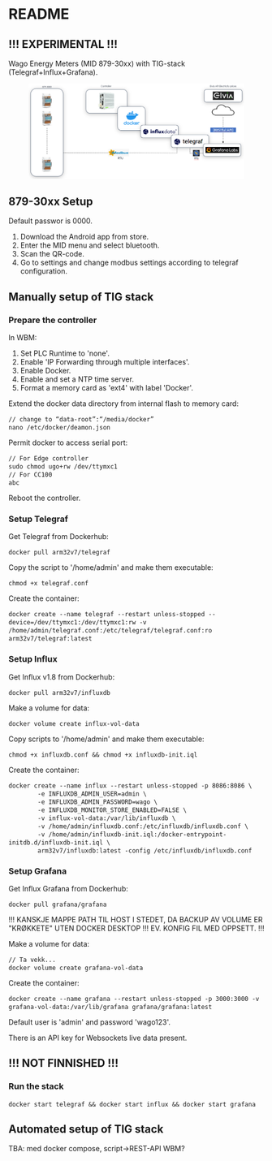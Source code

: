# README

## !!! EXPERIMENTAL !!!

Wago Energy Meters (MID 879-30xx) with TIG-stack (Telegraf+Influx+Grafana).

<figure><img src=".gitbook/assets/image (1).png" alt=""><figcaption></figcaption></figure>

## 879-30xx Setup

Default passwor is 0000.

1. Download the Android app from store.
2. Enter the MID menu and select bluetooth.
3. Scan the QR-code.
4. Go to settings and change modbus settings according to telegraf configuration.

## Manually setup of TIG stack

### Prepare the controller

In WBM:

1. Set PLC Runtime to 'none'.
2. Enable 'IP Forwarding through multiple interfaces'.
3. Enable Docker.
4. Enable and set a NTP time server.
5. Format a memory card as 'ext4' with label 'Docker'.

Extend the docker data directory from internal flash to memory card:

```
// change to “data-root”:“/media/docker”
nano /etc/docker/deamon.json 
```

Permit docker to access serial port:

```
// For Edge controller
sudo chmod ugo+rw /dev/ttymxc1
// For CC100
abc
```

Reboot the controller.

### Setup Telegraf

Get Telegraf from Dockerhub:

```
docker pull arm32v7/telegraf
```

Copy the script to '/home/admin' and make them executable:

```
chmod +x telegraf.conf
```

Create the container:

```
docker create --name telegraf --restart unless-stopped --device=/dev/ttymxc1:/dev/ttymxc1:rw -v /home/admin/telegraf.conf:/etc/telegraf/telegraf.conf:ro arm32v7/telegraf:latest
```

### Setup Influx

Get Influx v1.8 from Dockerhub:

```
docker pull arm32v7/influxdb
```

Make a volume for data:

```
docker volume create influx-vol-data
```

Copy scripts to '/home/admin' and make them executable:

```
chmod +x influxdb.conf && chmod +x influxdb-init.iql
```

Create the container:

```
docker create --name influx --restart unless-stopped -p 8086:8086 \
        -e INFLUXDB_ADMIN_USER=admin \
        -e INFLUXDB_ADMIN_PASSWORD=wago \
        -e INFLUXDB_MONITOR_STORE_ENABLED=FALSE \
        -v influx-vol-data:/var/lib/influxdb \
        -v /home/admin/influxdb.conf:/etc/influxdb/influxdb.conf \
        -v /home/admin/influxdb-init.iql:/docker-entrypoint-initdb.d/influxdb-init.iql \
        arm32v7/influxdb:latest -config /etc/influxdb/influxdb.conf
```

### Setup Grafana

Get Influx Grafana from Dockerhub:

```
docker pull grafana/grafana
```

!!! KANSKJE MAPPE PATH TIL HOST I STEDET, DA BACKUP AV VOLUME ER "KRØKKETE" UTEN DOCKER DESKTOP !!! EV. KONFIG FIL MED OPPSETT. !!!

Make a volume for data:

```
// Ta vekk...
docker volume create grafana-vol-data
```

Create the container:

```
docker create --name grafana --restart unless-stopped -p 3000:3000 -v grafana-vol-data:/var/lib/grafana grafana/grafana:latest
```

Default user is 'admin' and password 'wago123'.

There is an API key for Websockets live data present.

## !!! NOT FINNISHED !!!



### Run the stack

```
docker start telegraf && docker start influx && docker start grafana
```

## Automated setup of TIG stack

TBA: med docker compose, script->REST-API WBM?
